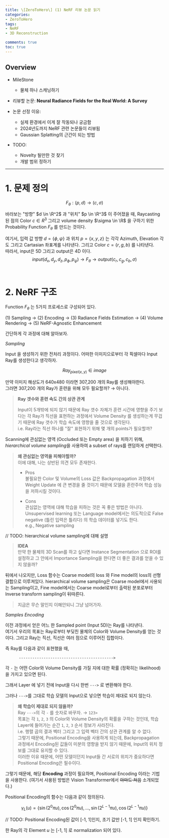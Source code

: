 ```yaml
---
title: \[ZeroToHero\] (1) NeRF 리뷰 논문 읽기
categories:
- ZeroToHero
tags:
- NeRF
- 3D Reconstruction

comments: true
toc: true
---
```

## Overview   

- MileStone
  - 물체 하나 스캐닝하기

- 리뷰할 논문: **Neural Radiance Fields for the Real World: A Survey**

- 논문 선정 이유:
  - 실제 환경에서 이게 잘 작동되나 궁금함
  - 2024년도까지 NeRF 관련 논문들이 리뷰됨
  - Gaussian Splatting의 근간이 되는 방법

- TODO: 
  - Novelty 될만한 것 찾기
  - 개발 범위 정하기 
---

# 1. 문제 정의

$$ F_\theta : (p,d) \rightarrow (c, \sigma)$$

바라보는 "방향" $d \in \R^2$ 과 "위치" $p \in \R^3$ 이 주어졌을 때, Raycasting된 점의 Color $c \in R^3$ 그리고 volume density $\sigma \in \R$ 을 구하기 위한 Probability Function $F_\theta$ 를 만드는 것이다.

여기서, 입력 값 방향 $d=\{ \phi, \psi \}$ 과 위치 $p=\{x,y,z\}$
는 각각 Azimuth, Elevation 각도 그리고 Cartasian 좌표계를 나타낸다. 그리고 Color $c=\{ r,g,b \}$ 를 나타낸다.  
따라서, input은 5D 그리고 output은 4D 이다.
$$input(d_x,d_y,d_z,p_\phi,p_\psi) \rightarrow F_\theta \rightarrow output(c_r, c_g, c_b, \sigma) $$

<br>

# 2. NeRF 구조


Function $F_\theta$ 는 5가지 프로세스로 구성되어 있다.

(1) Sampling $\rightarrow$ (2) Encoding $\rightarrow$ (3) Radiance Fields Estimation $\rightarrow$ (4) Volume Rendering $\rightarrow$ (5) NeRF-Agnostic Enhancement  

간단하게 각 과정에 대해 알아보자.

*Sampling*

Input 을 생성하기 위한 전처리 과정이다.
어떠한 이미지으로부터 각 픽셀마다 Input Ray를 생성한다고 생각하자.

$$Ray_{pixel(x,y)} \in image $$

만약 이미지 해상도가 640x480 이라면 307,200 개의 Ray를 생성해야한다.  
그러면 307,200 개의 Ray가 훈련을 위해 모두 필요할까? $\rightarrow$ 아니다.
> **Ray 갯수와 훈련 속도 간의 상관 관계**  
> 
> Input이 5개밖에 되지 않기 때문에 Ray 갯수 자체가 훈련 시간에 영향을 주기 보다는 각 Ray가 직선을 표현하는 과정에서 Volume Density 를 생성하는게 무겁기 때문에 Ray 갯수가 학습 속도에 영향을 줄 것으로 생각된다.  
> i.e. Ray라는 직선 하나를 "잘" 표현하기 위해 몇 개의 points가 필요할까?

Scanning에 관심없는 영역 (Occluded 또는 Empty area) 을 피하기 위해, *hierarchical volume sampling*을 사용하여 a subset of rays를 랜덤하게 선택한다.

> **왜 관심없는 영역을 피해야할까?**  
> 이에 대해, 나는 상반된 의견 모두 존재한다.
> - Pros  
> 불필요한 Color 및 Volume의 Loss 값은 Backpropagation 과정에서 Weight Update 에 큰 변경을 줄 것이기 때문에 모델을 혼란주어 학습 성능을 저하시킬 것이다.
> 
> - Cons  
> 관심없는 영역에 대해 학습을 피하는 것은 꼭 좋은 방법은 아니다.  
> Unsupervised learning 또는 Language model에서는 의도적으로
> False negative (틀린 입력은 틀리다) 의 학습 데이터를 넣기도 한다.  
>  e.g., Negative sampling

// TODO: hierarchical volume sampling에 대해 설명

> **IDEA**  
> 만약 한 물체의 3D Scan를 하고 싶다면 Instance Segmentation 으로 ROI를 설정하고 그 안에서 Importance Sampling을 한다면 더 좋은 결과를 얻을 수 있지 않을까?

뒤에서 나오지만, Loss 함수는 Coarse model의 loss 와 Fine model의 loss의 선형 결합으로 이루져있다.
hierarchical volume sampling은 Coarse model에서 사용되는 Sampling이고, Fine model에서는 Coarse model로부터 출력된 분포로부터 Inverse transform sampling이 뒤따른다.  

> 지금은 무슨 말인지 이해안되니 그냥 넘어가자.

*Samples Encoding*  

이전 과정에서 얻은 어느 한 Sampled point (Input 5D)는 Ray를 나타낸다.  
여기서 우리의 목표는 Ray로부터 부딪친 물체의 Color와 Volume Density를 얻는 것이다. 그리고 Ray는 직선, 직선은 여러 점으로 이루어진 집합이다. 

즉 Ray를 다음과 같이 표현했을 때,  
```
      ------------------------------------------>
```
각 `-` 는 어떤 Color와 Volume Density를 가질 지에 대한 확률 (정확히는 likelihood) 을 가지고 있으면 된다.  

그래서 Layer 에 넣기 전에 Input을 다시 한번 `--->` 로 변환해야 한다.

그러나 `--->`를 그대로 학습 모델의 Input으로 넣으면 학습이 제대로 되지 않는다.
> **왜 학습이 제대로 되지 않을까?**  
> Ray `--->`의 각 `-` 를 숫자로 바꾸자. $\rightarrow$ `123>`  
> 목표는 각 `1`, `2`, `3` 의 Color와 Volume Density의 확률을 구하는 것인데, 학습 Layer에 들어가는 순간 `1`, `2`, `3` 순서 정보가 사라진다.   
> i.e. 행렬 곱의 결과 벡터 그리고 그 입력 벡터 간의 상관 관계를 알 수 없다.  
> 그렇기 때문에, Positional Encoding을 사용하게 되는데, Backpropagation 과정에서 Encoding된 값들이 미분의 영향을 받지 않기 때문에, Input의 위치 정보를 그대로 유지할 수 있다.  
> 이러한 이유 때문에, 어떤 모델이던지 Input들 간 서로의 위치가 중요하다면 Positional Encoding은 필수이다.

그렇기 때문에, 해당 **Encoding** 과정이 필요하며, Positional Encoding 이라는 기법을 사용한다. (여기서 사용된 방법은 Vision Transformer에서 ~~아마도 처음~~ 소개되었다.)  

Positional Encoding의 함수는 다음과 같이 정의된다.

$$\gamma_L(u)= \lbrace \sin(2^0\pi u),\cos(2^0\pi u), \dots, \sin(2^{L-1}\pi u),\cos(2^{L-1}\pi u) \rbrace$$ 

// TODO: Positional Encoding된 값이 [-1, 1]인지, 초기 값만 [-1, 1] 인지 확인하기.

한 Ray의 각 Element $u$ 는 [-1, 1] 로 normalization 되어 있다.
